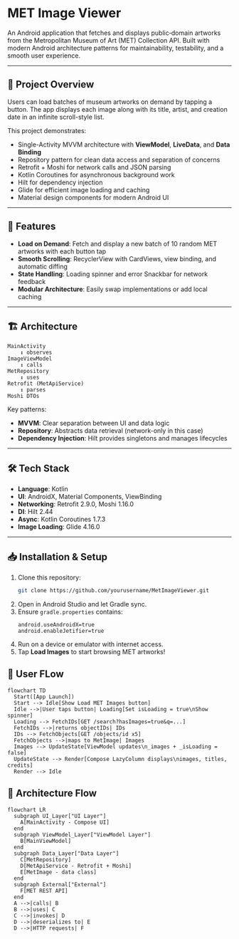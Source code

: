 # MET Image Viewer

An Android application that fetches and displays public‑domain artworks from the Metropolitan Museum of Art (MET) Collection API. Built with modern Android architecture patterns for maintainability, testability, and a smooth user experience.

---

## 📖 Project Overview

Users can load batches of museum artworks on demand by tapping a button. The app displays each image along with its title, artist, and creation date in an infinite scroll-style list.

This project demonstrates:
- Single-Activity MVVM architecture with **ViewModel**, **LiveData**, and **Data Binding**
- Repository pattern for clean data access and separation of concerns
- Retrofit + Moshi for network calls and JSON parsing
- Kotlin Coroutines for asynchronous background work
- Hilt for dependency injection
- Glide for efficient image loading and caching
- Material design components for modern Android UI

---

## 🚀 Features

- **Load on Demand**: Fetch and display a new batch of 10 random MET artworks with each button tap
- **Smooth Scrolling**: RecyclerView with CardViews, view binding, and automatic diffing
- **State Handling**: Loading spinner and error Snackbar for network feedback
- **Modular Architecture**: Easily swap implementations or add local caching

---

## 🏗 Architecture

```
MainActivity
    ↕ observes
ImageViewModel
    ↕ calls
MetRepository
    ↕ uses
Retrofit (MetApiService)
    ↕ parses
Moshi DTOs
```

Key patterns:
- **MVVM**: Clear separation between UI and data logic
- **Repository**: Abstracts data retrieval (network-only in this case)
- **Dependency Injection**: Hilt provides singletons and manages lifecycles

---

## 🛠 Tech Stack

- **Language**: Kotlin
- **UI**: AndroidX, Material Components, ViewBinding
- **Networking**: Retrofit 2.9.0, Moshi 1.16.0
- **DI**: Hilt 2.44
- **Async**: Kotlin Coroutines 1.7.3
- **Image Loading**: Glide 4.16.0

---

## 📥 Installation & Setup

1. Clone this repository:
   ```bash
   git clone https://github.com/yourusername/MetImageViewer.git
   ```
2. Open in Android Studio and let Gradle sync.
3. Ensure `gradle.properties` contains:
   ```properties
   android.useAndroidX=true
   android.enableJetifier=true
   ```
4. Run on a device or emulator with internet access.
5. Tap **Load Images** to start browsing MET artworks!


## 📄 User FLow
```mermaid
flowchart TD
  Start([App Launch])
  Start --> Idle[Show Load MET Images button]
  Idle -->|User taps button| Loading[Set isLoading = true\nShow spinner]
  Loading --> FetchIDs[GET /search?hasImages=true&q=...]
  FetchIDs -->|returns objectIDs| IDs
  IDs --> FetchObjects[GET /objects/id x5]
  FetchObjects -->|maps to MetImage| Images
  Images --> UpdateState[ViewModel updates\n_images + _isLoading = false]
  UpdateState --> Render[Compose LazyColumn displays\nimages, titles, credits]
  Render --> Idle
```
## 📄 Architecture Flow
```mermaid
flowchart LR
  subgraph UI_Layer["UI Layer"]
    A[MainActivity - Compose UI]
  end
  subgraph ViewModel_Layer["ViewModel Layer"]
    B[MainViewModel]
  end
  subgraph Data_Layer["Data Layer"]
    C[MetRepository]
    D[MetApiService - Retrofit + Moshi]
    E[MetImage - data class]
  end
  subgraph External["External"]
    F[MET REST API]
  end
  A -->|calls| B
  B -->|uses| C
  C -->|invokes| D
  D -->|deserializes to| E
  D -->|HTTP requests| F
```

